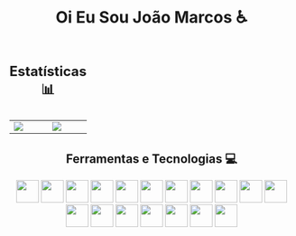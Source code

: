 <h1 align="center">Oi Eu Sou João Marcos ♿</h1>

<table>
    <caption> <h2 align="center"> Estatísticas 📊</h2> </caption>
  <tr>
    <td>
      <picture>
        <source
          srcset="https://github-readme-stats.vercel.app/api?username=JM7087&show_icons=true&theme=tokyonight"
          media="(prefers-color-scheme: dark)"
        />
        <source
          srcset="https://github-readme-stats.vercel.app/api?username=JM7087&show_icons=true"
          media="(prefers-color-scheme: light), (prefers-color-scheme: no-preference)"
        />
        <img src="https://github-readme-stats.vercel.app/api?username=JM7087&show_icons=true" />
      </picture>
    </td>
    <td>
     <img  src="https://github-readme-stats.vercel.app/api/top-langs/?username=JM7087&layout=compact&langs_count=10&custom_title=Linguagens%20Mais%20Usadas&hide_progress=false&theme=tokyonight"/>
    </td>
  </tr>
</table>

<h2 align="center">Ferramentas e Tecnologias 💻</h2>

<div align="center">
  
<img loading="lazy" src="https://cdn.jsdelivr.net/gh/devicons/devicon/icons/php/php-original.svg" width="40" height="40"/>
<img loading="lazy" src="https://cdn.jsdelivr.net/gh/devicons/devicon/icons/html5/html5-original-wordmark.svg" width="40" height="40"/>
<img loading="lazy" src="https://cdn.jsdelivr.net/gh/devicons/devicon/icons/css3/css3-original-wordmark.svg" width="40" height="40"/>
<img loading="lazy" src="https://cdn.jsdelivr.net/gh/devicons/devicon/icons/javascript/javascript-original.svg" width="40" height="40"/>
<img loading="lazy" src="https://cdn.jsdelivr.net/gh/devicons/devicon@latest/icons/laravel/laravel-original-wordmark.svg" width="40" height="40"/>
<img loading="lazy" src="https://cdn.jsdelivr.net/gh/devicons/devicon/icons/vuejs/vuejs-original-wordmark.svg" width="40" height="40"/>
<img loading="lazy" src="https://cdn.jsdelivr.net/gh/devicons/devicon/icons/docker/docker-original-wordmark.svg" width="40" height="40"/>
<img loading="lazy" src="https://cdn.jsdelivr.net/gh/devicons/devicon/icons/git/git-original.svg" width="40" height="40"/>
<img loading="lazy" src="https://cdn.jsdelivr.net/gh/devicons/devicon/icons/mysql/mysql-original-wordmark.svg" width="40" height="40"/>
<img loading="lazy" src="https://cdn.jsdelivr.net/gh/devicons/devicon/icons/composer/composer-original.svg" width="40" height="40"/>
<img loading="lazy" src="https://cdn.jsdelivr.net/gh/devicons/devicon/icons/postgresql/postgresql-original-wordmark.svg" width="40" height="40"/>
<img loading="lazy" src="https://cdn.jsdelivr.net/gh/devicons/devicon/icons/android/android-original.svg" width="40" height="40"/>
<img loading="lazy" src="https://cdn.jsdelivr.net/gh/devicons/devicon/icons/java/java-original-wordmark.svg" width="40" height="40"/>
<img loading="lazy" src="https://cdn.jsdelivr.net/gh/devicons/devicon/icons/csharp/csharp-original.svg" width="40" height="40"/>
<img loading="lazy" src="https://cdn.jsdelivr.net/gh/devicons/devicon/icons/vscode/vscode-original-wordmark.svg" width="40" height="40"/>
<img loading="lazy" src="https://cdn.jsdelivr.net/gh/devicons/devicon/icons/nodejs/nodejs-original-wordmark.svg" width="40" height="40"/>
<img loading="lazy" src="https://cdn.jsdelivr.net/gh/devicons/devicon/icons/bootstrap/bootstrap-original-wordmark.svg" width="40" height="40"/>
<img loading="lazy" src="https://cdn.jsdelivr.net/gh/devicons/devicon/icons/python/python-original-wordmark.svg" width="40" height="40"/>

</div>
